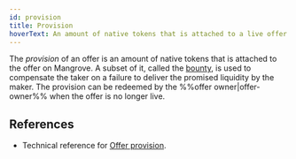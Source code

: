 ```yaml
---
id: provision
title: Provision
hoverText: An amount of native tokens that is attached to a live offer on Mangrove and that is used to compensate a fail-to-deliver.
---
```


The _provision_ of an offer is an amount of native tokens that is attached to the offer on Mangrove. A subset of it, called the [bounty](./bounty.md), is used to compensate the taker on a failure to deliver the promised liquidity by the maker. The provision can be redeemed by the %%offer owner|offer-owner%% when the offer is no longer live.

## References

* Technical reference for [Offer provision](../protocol/technical-references/taking-and-making-offers/reactive-offer/offer-provision.md).
